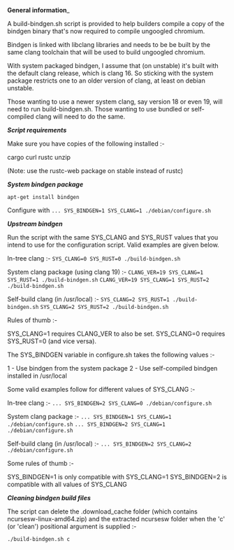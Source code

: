 __General information___

A build-bindgen.sh script is provided to help builders compile a copy of the
bindgen binary that's now required to compile ungoogled chromium.

Bindgen is linked with libclang libraries and needs to be be built by the same
clang toolchain that will be used to build ungoogled chromium.

With system packaged bindgen, I assume that (on unstable) it's built with the
default clang release, which is clang 16. So sticking with the system package
restricts one to an older version of clang, at least on debian unstable.

Those wanting to use a newer system clang, say version 18 or even 19, will
need to run build-bindgen.sh. Those wanting to use bundled or self-compiled
clang will need to do the same.


___Script requirements___

Make sure you have copies of the following installed :-

cargo
curl
rustc
unzip

(Note: use the rustc-web package on stable instead of rustc)


___System bindgen package___

```apt-get install bindgen```

Configure with ```... SYS_BINDGEN=1 SYS_CLANG=1 ./debian/configure.sh```


___Upstream bindgen___

Run the script with the same SYS_CLANG and SYS_RUST values that you intend to
use for the configuration script. Valid examples are given below.

In-tree clang :-
```SYS_CLANG=0 SYS_RUST=0 ./build-bindgen.sh```

System clang package (using clang 19) :-
```CLANG_VER=19 SYS_CLANG=1 SYS_RUST=1 ./build-bindgen.sh```
```CLANG_VER=19 SYS_CLANG=1 SYS_RUST=2 ./build-bindgen.sh```

Self-build clang (in /usr/local) :-
```SYS_CLANG=2 SYS_RUST=1 ./build-bindgen.sh```
```SYS_CLANG=2 SYS_RUST=2 ./build-bindgen.sh```

Rules of thumb :-

SYS_CLANG=1 requires CLANG_VER to also be set.
SYS_CLANG=0 requires SYS_RUST=0 (and vice versa).


The SYS_BINDGEN variable in configure.sh takes the following values :-

1 - Use bindgen from the system package
2 - Use self-compiled bindgen installed in /usr/local

Some valid examples follow for different values of SYS_CLANG :-

In-tree clang :-
```... SYS_BINDGEN=2 SYS_CLANG=0 ./debian/configure.sh```

System clang package :-
```... SYS_BINDGEN=1 SYS_CLANG=1 ./debian/configure.sh```
```... SYS_BINDGEN=2 SYS_CLANG=1 ./debian/configure.sh```

Self-build clang (in /usr/local) :-
```... SYS_BINDGEN=2 SYS_CLANG=2 ./debian/configure.sh```

Some rules of thumb :-

SYS_BINDGEN=1 is only compatible with SYS_CLANG=1
SYS_BINDGEN=2 is compatible with all values of SYS_CLANG


___Cleaning bindgen build files___

The script can delete the .download_cache folder (which contains
ncursesw-linux-amd64.zip) and the extracted ncursesw folder when
the 'c' (or 'clean') positional argument is supplied :-

```./build-bindgen.sh c```
